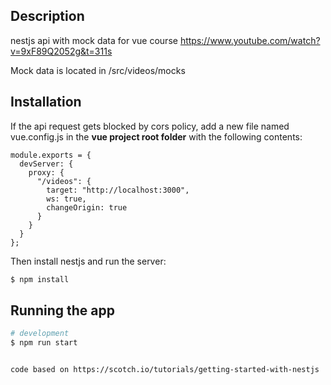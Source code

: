 ## Description

nestjs api with mock data for vue course https://www.youtube.com/watch?v=9xF89Q2052g&t=311s

Mock data is located in /src/videos/mocks

## Installation

If the api request gets blocked by cors policy, add a new file named vue.config.js in the **vue project root folder** with the following contents:

```
module.exports = {
  devServer: {
    proxy: {
      "/videos": {
        target: "http://localhost:3000",
        ws: true,
        changeOrigin: true
      }
    }
  }
};
```

Then install nestjs and run the server:

```bash
$ npm install
```

## Running the app

```bash
# development
$ npm run start


code based on https://scotch.io/tutorials/getting-started-with-nestjs

